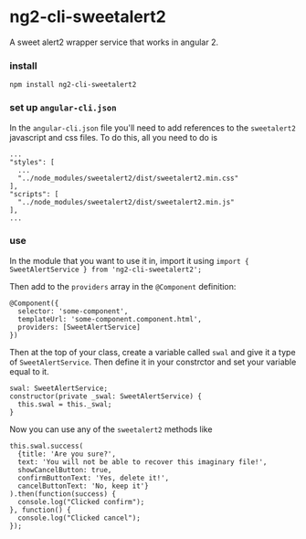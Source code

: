 # ng2-cli-sweetalert2

A sweet alert2 wrapper service that works in angular 2.

### install
```
npm install ng2-cli-sweetalert2
```

### set up `angular-cli.json`
In the `angular-cli.json` file you'll need to add references to the `sweetalert2` javascript and css files. To do this, all you need to do is

```
...
"styles": [
  ...
  "../node_modules/sweetalert2/dist/sweetalert2.min.css"
],
"scripts": [
  "../node_modules/sweetalert2/dist/sweetalert2.min.js"
],
...
```


### use
In the module that you want to use it in, import it using `import { SweetAlertService } from 'ng2-cli-sweetalert2';`

Then add to the `providers` array in the `@Component` definition:

```
@Component({
  selector: 'some-component',
  templateUrl: 'some-component.component.html',
  providers: [SweetAlertService]
})
```

Then at the top of your class, create a variable called `swal` and give it a type of `SweetAlertService`. Then define it in your constrctor and set your variable equal to it.

```
swal: SweetAlertService;
constructor(private _swal: SweetAlertService) {
  this.swal = this._swal;
}
```


Now you can use any of the `sweetalert2` methods like

```
this.swal.success(
  {title: 'Are you sure?',
  text: 'You will not be able to recover this imaginary file!',
  showCancelButton: true,
  confirmButtonText: 'Yes, delete it!',
  cancelButtonText: 'No, keep it'}
).then(function(success) {
  console.log("Clicked confirm");
}, function() {
  console.log("Clicked cancel");
});
```

